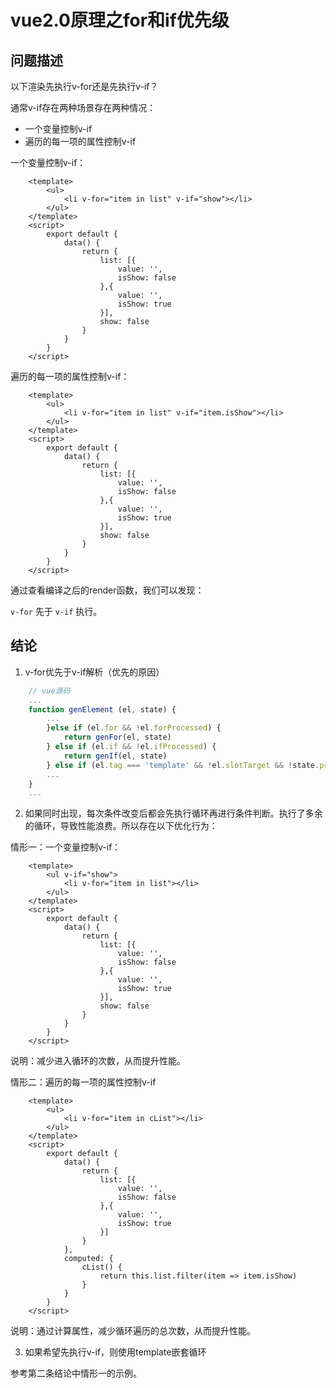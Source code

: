 # vue2.0原理之for和if优先级

## 问题描述

以下渲染先执行v-for还是先执行v-if？

通常v-if存在两种场景存在两种情况：
+ 一个变量控制v-if
+ 遍历的每一项的属性控制v-if

一个变量控制v-if：
```vue
    <template>
        <ul>
            <li v-for="item in list" v-if="show"></li>
        </ul>
    </template>
    <script>
        export default {
            data() {
                return {
                    list: [{
                        value: '',
                        isShow: false
                    },{
                        value: '',
                        isShow: true
                    }],
                    show: false
                }
            }
        }
    </script>
```

遍历的每一项的属性控制v-if：
```vue
    <template>
        <ul>
            <li v-for="item in list" v-if="item.isShow"></li>
        </ul>
    </template>
    <script>
        export default {
            data() {
                return {
                    list: [{
                        value: '',
                        isShow: false
                    },{
                        value: '',
                        isShow: true
                    }],
                    show: false
                }
            }
        }
    </script>
```

通过查看编译之后的render函数，我们可以发现：

`v-for` 先于 `v-if` 执行。

## 结论

1. v-for优先于v-if解析（优先的原因）

```js
    // vue源码
    ...
    function genElement (el, state) {
        ...
        }else if (el.for && !el.forProcessed) {
            return genFor(el, state)
        } else if (el.if && !el.ifProcessed) {
            return genIf(el, state)
        } else if (el.tag === 'template' && !el.slotTarget && !state.pre) {
        ...
    }
    ...
```

2. 如果同时出现，每次条件改变后都会先执行循环再进行条件判断。执行了多余的循环，导致性能浪费。所以存在以下优化行为：

情形一：一个变量控制v-if：

```vue
    <template>
        <ul v-if="show">
            <li v-for="item in list"></li>
        </ul>
    </template>
    <script>
        export default {
            data() {
                return {
                    list: [{
                        value: '',
                        isShow: false
                    },{
                        value: '',
                        isShow: true
                    }],
                    show: false
                }
            }
        }
    </script>
```

说明：减少进入循环的次数，从而提升性能。

情形二：遍历的每一项的属性控制v-if

```
    <template>
        <ul>
            <li v-for="item in cList"></li>
        </ul>
    </template>
    <script>
        export default {
            data() {
                return {
                    list: [{
                        value: '',
                        isShow: false
                    },{
                        value: '',
                        isShow: true
                    }]
                }
            },
            computed: {
                cList() {
                    return this.list.filter(item => item.isShow)
                }
            }
        }
    </script>
```

说明：通过计算属性，减少循环遍历的总次数，从而提升性能。

3. 如果希望先执行v-if，则使用template嵌套循环

参考第二条结论中情形一的示例。